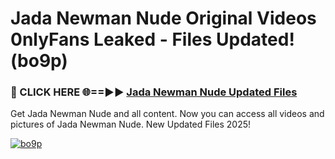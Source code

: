 # Jada Newman Nude Original Videos 0nlyFans Leaked - Files Updated! (bo9p)

<h3>🔴 CLICK HERE 🌐==►► <a href="https://tinyurl.com/5h6xmrr3" rel="nofollow">Jada Newman Nude Updated Files</a></h3>

Get Jada Newman Nude and all content. Now you can access all videos and pictures of Jada Newman Nude. New Updated Files 2025!

[![bo9p](https://i.imgur.com/KVD873Z.gif)](https://tinyurl.com/5h6xmrr3)
